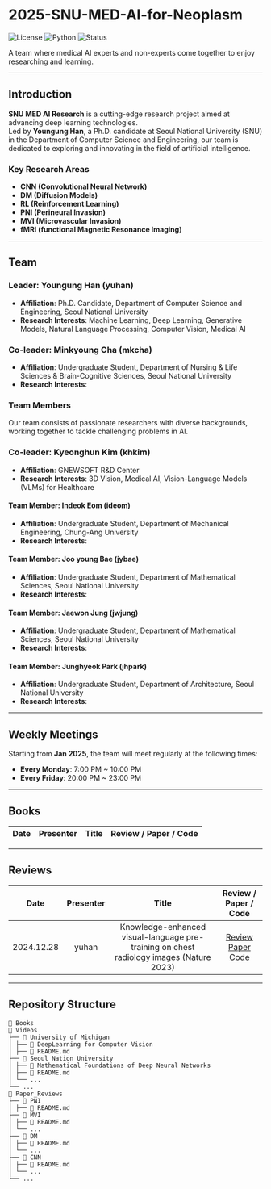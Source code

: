 # 2025-SNU-MED-AI-for-Neoplasm

![License](https://img.shields.io/badge/license-MIT-blue.svg)
![Python](https://img.shields.io/badge/Python-3.8%2B-blue)
![Status](https://img.shields.io/badge/Status-Active-brightgreen)

A team where medical AI experts and non-experts come together to enjoy researching and learning.

---

## Introduction

**SNU MED AI Research** is a cutting-edge research project aimed at advancing deep learning technologies.  
Led by **Youngung Han**, a Ph.D. candidate at Seoul National University (SNU) in the Department of Computer Science and Engineering, our team is dedicated to exploring and innovating in the field of artificial intelligence.

### Key Research Areas

- **CNN (Convolutional Neural Network)**
- **DM (Diffusion Models)**
- **RL (Reinforcement Learning)**
- **PNI (Perineural Invasion)**
- **MVI (Microvascular Invasion)**
- **fMRI (functional Magnetic Resonance Imaging)**

---

## Team

### Leader: Youngung Han (yuhan)
- **Affiliation**: Ph.D. Candidate, Department of Computer Science and Engineering, Seoul National University
- **Research Interests**: Machine Learning, Deep Learning, Generative Models, Natural Language Processing, Computer Vision, Medical AI

### Co-leader: Minkyoung Cha (mkcha)
- **Affiliation**: Undergraduate Student, Department of Nursing & Life Sciences & Brain-Cognitive Sciences, Seoul National University
- **Research Interests**: 
 
### Team Members
Our team consists of passionate researchers with diverse backgrounds, working together to tackle challenging problems in AI.
### Co-leader: Kyeonghun Kim (khkim)
- **Affiliation**: GNEWSOFT R&D Center
- **Research Interests**: 3D Vision, Medical AI, Vision-Language Models (VLMs) for Healthcare

#### Team Member: Indeok Eom (ideom)
- **Affiliation**: Undergraduate Student, Department of Mechanical Engineering, Chung-Ang University
- **Research Interests**: 

#### Team Member: Joo young Bae (jybae)
- **Affiliation**: Undergraduate Student, Department of Mathematical Sciences, Seoul National University
- **Research Interests**: 

#### Team Member: Jaewon Jung (jwjung)
- **Affiliation**: Undergraduate Student, Department of Mathematical Sciences, Seoul National University
- **Research Interests**:

#### Team Member: Junghyeok Park (jhpark)
- **Affiliation**: Undergraduate Student, Department of Architecture, Seoul National University
- **Research Interests**:
  
---

## Weekly Meetings

Starting from **Jan 2025**, the team will meet regularly at the following times:

- **Every Monday**: 7:00 PM ~ 10:00 PM 
- **Every Friday**: 20:00 PM ~ 23:00 PM 

---

## Books
| Date | Presenter | Title | Review / Paper / Code |
|:---:|:---:|:---:|:---:|

---

## Reviews
| Date | Presenter | Title | Review / Paper / Code |
|:---:|:---:|:---:|:---:|
| 2024.12.28 | yuhan | Knowledge-enhanced visual-language pre- training on chest radiology images (Nature 2023) | [Review](https://blog.outta.ai/103) <br> [Paper](https://www.nature.com/articles/s41467-023-40260-7) <br> [Code](Reviews/Medical%20AI/Knowledge-enhanced%20visual-language%20pre-%20training%20on%20chest%20radiology%20images%20(Nature%202023)/Knowledge-enhanced%20visual-language%20pre-%20training%20on%20chest%20radiology%20images%20(Nature%202023)_yuhan.ipynb) |

---

## Repository Structure
```
📂 Books
📂 Videos
├── 📁 University of Michigan
│ ├── 📁 DeepLearning for Computer Vision
│ ├── 📄 README.md
├── 📁 Seoul Nation University
│ ├── 📁 Mathematical Foundations of Deep Neural Networks
│ ├── 📄 README.md 
│ └── ...
└── ...
📂 Paper_Reviews
├── 📁 PNI
│ ├── 📄 README.md 
├── 📁 MVI
│ ├── 📄 README.md 
│ └── ...
├── 📁 DM
│ ├── 📄 README.md
│ └── ...
├── 📁 CNN
│ ├── 📄 README.md
│ └── ...
└── ...
```
